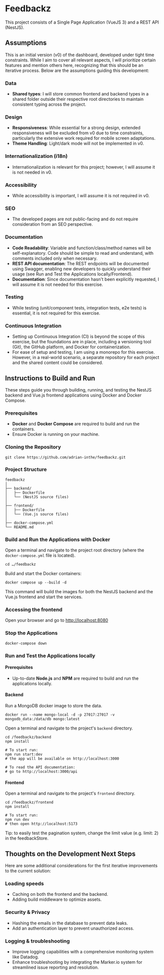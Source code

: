 # Feedbackz

This project consists of a Single Page Application (VueJS 3) and a REST API (NestJS).

## Assumptions

This is an initial version (v0) of the dashboard, developed under tight time constraints. While I aim to cover all relevant aspects, I will prioritize certain features and mention others here, recognizing that this should be an iterative process. Below are the assumptions guiding this development:

### Data
- **Shared types**: I will store common frontend and backend types in a shared folder outside their respective root directories to maintain consistent typing across the project.

### Design
- **Responsiveness**: While essential for a strong design, extended responsiveness will be excluded from v0 due to time constraints, particularly the extensive work required for mobile screen adaptations.
- **Theme Handling**: Light/dark mode will not be implemented in v0.

### Internationalization (i18n)
- Internationalization is relevant for this project; however, I will assume it is not needed in v0.

### Accessibility
- While accessibility is important, I will assume it is not required in v0.

### SEO
- The developed pages are not public-facing and do not require consideration from an SEO perspective.

### Documentation
- **Code Readability**: Variable and function/class/method names will be self-explanatory. Code should be simple to read and understand, with comments included only when necessary.
- **REST API documentation**: The REST endpoints will be documented using Swagger, enabling new developers to quickly understand their usage (see Run and Test the Applications locally/Frontend).
- **Documentation**: Since documentation hasn't been explicitly requested, I will assume it is not needed for this exercise.

### Testing
- While testing (unit/component tests, integration tests, e2e tests) is essential, it is not required for this exercise.

### Continuous Integration
- Setting up Continuous Integration (CI) is beyond the scope of this exercise, but the foundations are in place, including a versioning tool (Git), the GitHub platform, and Docker for containerization.
- For ease of setup and testing, I am using a monorepo for this exercise. However, in a real-world scenario, a separate repository for each project and the shared content could be considered.

## Instructions to Build and Run

These steps guide you through building, running, and testing the NestJS backend and Vue.js frontend applications using Docker and Docker Compose.

### Prerequisites

- **Docker** and **Docker Compose** are required to build and run the containers.
- Ensure Docker is running on your machine.

### Cloning the Repository

    git clone https://github.com/adrian-inthe/feedbackz.git

### Project Structure

    feedbackz
    │
    ├── backend/
    │   ├── Dockerfile
    │   └── (NestJS source files)
    │
    ├── frontend/
    │   ├── Dockerfile
    │   └── (Vue.js source files)
    │
    ├── docker-compose.yml
    └── README.md

###  Build and Run the Applications with Docker

Open a terminal and navigate to the project root directory (where the `docker-compose.yml` file is located).

    cd …/feedbackz

Build and start the Docker containers:

    docker compose up --build -d

This command will build the images for both the NestJS backend and the Vue.js frontend and start the services.

### Accessing the frontend

Open your browser and go to [http://localhost:8080](http://localhost:8080)

### Stop the Applications

    docker-compose down

### Run and Test the Applications locally

#### Prerequisites

- Up-to-date **Node.js** and **NPM** are required to build and run the applications locally.

#### Backend

Run a MongoDB docker image to store the data.

    docker run --name mongo-local -d -p 27017:27017 -v mongodb_data:/data/db mongo:latest

Open a terminal and navigate to the project's `backend` directory.

    cd /feedbackz/backend
    npm install
    
    # To start run:
    npm run start:dev 
    # the app will be available on http://localhost:3000

    # To read the API documentation:
    # go to http://localhost:3000/api

#### Frontend

Open a terminal and navigate to the project's `frontend` directory.

    cd /feedbackz/frontend
    npm install
    
    # To start run:
    npm run dev 
    # then open http://localhost:5173

Tip: to easily test the pagination system, change the limit value (e.g. limit: 2) in the feedbackStore.

## Thoughts on the Development Next Steps

Here are some additional considerations for the first iterative improvements to the current solution:

### Loading speeds
- Caching on both the frontend and the backend.
- Adding build middleware to optimize assets.

### Security & Privacy
- Hashing the emails in the database to prevent data leaks.
- Add an authentication layer to prevent unauthorized access.

### Logging & troubleshooting
- Improve logging capabilities with a comprehensive monitoring system like Datadog.
- Enhance troubleshooting by integrating the Marker.io system for streamlined issue reporting and resolution.
